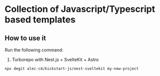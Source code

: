 # Collection of Javascript/Typescript based templates 

## How to use it

Run the following command:

1. Turborepo with Nest.js + SvelteKit + Astro

```sh
npx degit alec-c4/kickstart-js/nest-sveltekit my-new-project
```


